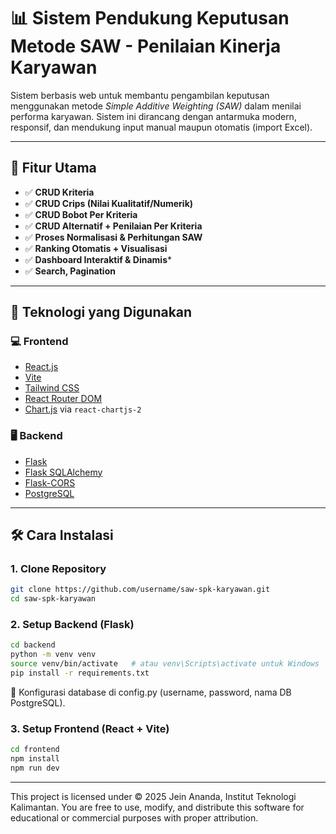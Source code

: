 # 📊 Sistem Pendukung Keputusan Metode SAW - Penilaian Kinerja Karyawan

Sistem berbasis web untuk membantu pengambilan keputusan menggunakan metode *Simple Additive Weighting (SAW)* dalam menilai performa karyawan. Sistem ini dirancang dengan antarmuka modern, responsif, dan mendukung input manual maupun otomatis (import Excel).

---

## 🚀 Fitur Utama

- ✅ **CRUD Kriteria**
- ✅ **CRUD Crips (Nilai Kualitatif/Numerik)**
- ✅ **CRUD Bobot Per Kriteria**
- ✅ **CRUD Alternatif + Penilaian Per Kriteria**
- ✅ **Proses Normalisasi & Perhitungan SAW**
- ✅ **Ranking Otomatis + Visualisasi**
- ✅ **Dashboard Interaktif & Dinamis***
- ✅ **Search, Pagination**

---

## 🧰 Teknologi yang Digunakan

### 💻 Frontend
- [React.js](https://reactjs.org/)
- [Vite](https://vitejs.dev/)
- [Tailwind CSS](https://tailwindcss.com/)
- [React Router DOM](https://reactrouter.com/)
- [Chart.js](https://www.chartjs.org/) via `react-chartjs-2`

### 🖥️ Backend
- [Flask](https://flask.palletsprojects.com/)
- [Flask SQLAlchemy](https://flask-sqlalchemy.palletsprojects.com/)
- [Flask-CORS](https://flask-cors.readthedocs.io/)
- [PostgreSQL](https://www.postgresql.org/)

---

## 🛠️ Cara Instalasi

### 1. Clone Repository

```bash
git clone https://github.com/username/saw-spk-karyawan.git
cd saw-spk-karyawan
```

### 2. Setup Backend (Flask)
```bash
cd backend
python -m venv venv
source venv/bin/activate   # atau venv\Scripts\activate untuk Windows
pip install -r requirements.txt
```
📌 Konfigurasi database di config.py (username, password, nama DB PostgreSQL).

### 3. Setup Frontend (React + Vite)
```bash
cd frontend
npm install
npm run dev
```

--- 
This project is licensed under  © 2025 Jein Ananda, Institut Teknologi Kalimantan.
You are free to use, modify, and distribute this software for educational or commercial purposes with proper attribution.


